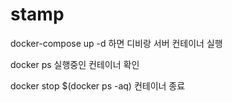 # stamp


docker-compose up -d 하면 디비랑 서버 컨테이너 실행

docker ps 실행중인 컨테이너 확인

docker stop $(docker ps -aq) 컨테이너 종료
